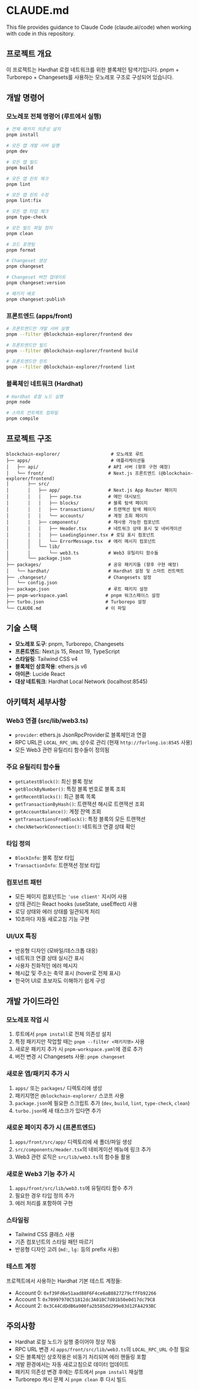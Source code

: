# CLAUDE.md

This file provides guidance to Claude Code (claude.ai/code) when working with code in this repository.

## 프로젝트 개요

이 프로젝트는 Hardhat 로컬 네트워크를 위한 블록체인 탐색기입니다. pnpm + Turborepo + Changesets를 사용하는 모노레포 구조로 구성되어 있습니다.

## 개발 명령어

### 모노레포 전체 명령어 (루트에서 실행)
```bash
# 전체 패키지 의존성 설치
pnpm install

# 모든 앱 개발 서버 실행
pnpm dev

# 모든 앱 빌드
pnpm build

# 모든 앱 린트 체크
pnpm lint

# 모든 앱 린트 수정
pnpm lint:fix

# 모든 앱 타입 체크
pnpm type-check

# 모든 빌드 파일 정리
pnpm clean

# 코드 포맷팅
pnpm format

# Changeset 생성
pnpm changeset

# Changeset 버전 업데이트
pnpm changeset:version

# 패키지 배포
pnpm changeset:publish
```

### 프론트엔드 (apps/front)
```bash
# 프론트엔드만 개발 서버 실행
pnpm --filter @blockchain-explorer/frontend dev

# 프론트엔드만 빌드
pnpm --filter @blockchain-explorer/frontend build

# 프론트엔드만 린트
pnpm --filter @blockchain-explorer/frontend lint
```

### 블록체인 네트워크 (Hardhat)
```bash
# Hardhat 로컬 노드 실행
pnpm node

# 스마트 컨트랙트 컴파일
pnpm compile
```

## 프로젝트 구조

```
blockchain-explorer/                   # 모노레포 루트
├── apps/                              # 애플리케이션들
│   ├── api/                          # API 서버 (향후 구현 예정)
│   └── front/                        # Next.js 프론트엔드 (@blockchain-explorer/frontend)
│       ├── src/
│       │   ├── app/                  # Next.js App Router 페이지
│       │   │   ├── page.tsx          # 메인 대시보드
│       │   │   ├── blocks/           # 블록 탐색 페이지
│       │   │   ├── transactions/     # 트랜잭션 탐색 페이지
│       │   │   └── accounts/         # 계정 조회 페이지
│       │   ├── components/           # 재사용 가능한 컴포넌트
│       │   │   ├── Header.tsx        # 네트워크 상태 표시 및 네비게이션
│       │   │   ├── LoadingSpinner.tsx # 로딩 표시 컴포넌트
│       │   │   └── ErrorMessage.tsx  # 에러 메시지 컴포넌트
│       │   └── lib/
│       │       └── web3.ts           # Web3 유틸리티 함수들
│       └── package.json
├── packages/                         # 공유 패키지들 (향후 구현 예정)
│   └── hardhat/                      # Hardhat 설정 및 스마트 컨트랙트
├── .changeset/                       # Changesets 설정
│   └── config.json
├── package.json                      # 루트 패키지 설정
├── pnpm-workspace.yaml              # pnpm 워크스페이스 설정
├── turbo.json                       # Turborepo 설정
└── CLAUDE.md                        # 이 파일
```

## 기술 스택

- **모노레포 도구**: pnpm, Turborepo, Changesets
- **프론트엔드**: Next.js 15, React 19, TypeScript
- **스타일링**: Tailwind CSS v4
- **블록체인 상호작용**: ethers.js v6
- **아이콘**: Lucide React
- **대상 네트워크**: Hardhat Local Network (localhost:8545)

## 아키텍처 세부사항

### Web3 연결 (src/lib/web3.ts)
- `provider`: ethers.js JsonRpcProvider로 블록체인과 연결
- RPC URL은 `LOCAL_RPC_URL` 상수로 관리 (현재 `http://forlong.io:8545` 사용)
- 모든 Web3 관련 유틸리티 함수들이 정의됨

### 주요 유틸리티 함수들
- `getLatestBlock()`: 최신 블록 정보
- `getBlockByNumber()`: 특정 블록 번호로 블록 조회
- `getRecentBlocks()`: 최근 블록 목록
- `getTransactionByHash()`: 트랜잭션 해시로 트랜잭션 조회
- `getAccountBalance()`: 계정 잔액 조회
- `getTransactionsFromBlock()`: 특정 블록의 모든 트랜잭션
- `checkNetworkConnection()`: 네트워크 연결 상태 확인

### 타입 정의
- `BlockInfo`: 블록 정보 타입
- `TransactionInfo`: 트랜잭션 정보 타입

### 컴포넌트 패턴
- 모든 페이지 컴포넌트는 `'use client'` 지시어 사용
- 상태 관리는 React hooks (useState, useEffect) 사용
- 로딩 상태와 에러 상태를 일관되게 처리
- 10초마다 자동 새로고침 기능 구현

### UI/UX 특징
- 반응형 디자인 (모바일/데스크톱 대응)
- 네트워크 연결 상태 실시간 표시
- 사용자 친화적인 에러 메시지
- 해시값 및 주소는 축약 표시 (hover로 전체 표시)
- 한국어 UI로 초보자도 이해하기 쉽게 구성

## 개발 가이드라인

### 모노레포 작업 시
1. 루트에서 `pnpm install`로 전체 의존성 설치
2. 특정 패키지만 작업할 때는 `pnpm --filter <패키지명>` 사용
3. 새로운 패키지 추가 시 `pnpm-workspace.yaml`에 경로 추가
4. 버전 변경 시 Changesets 사용: `pnpm changeset`

### 새로운 앱/패키지 추가 시
1. `apps/` 또는 `packages/` 디렉토리에 생성
2. 패키지명은 `@blockchain-explorer/` 스코프 사용
3. `package.json`에 필요한 스크립트 추가 (`dev`, `build`, `lint`, `type-check`, `clean`)
4. `turbo.json`에 새 태스크가 있다면 추가

### 새로운 페이지 추가 시 (프론트엔드)
1. `apps/front/src/app/` 디렉토리에 새 폴더/파일 생성
2. `src/components/Header.tsx`의 네비게이션 메뉴에 링크 추가
3. Web3 관련 로직은 `src/lib/web3.ts`의 함수들 활용

### 새로운 Web3 기능 추가 시
1. `apps/front/src/lib/web3.ts`에 유틸리티 함수 추가
2. 필요한 경우 타입 정의 추가
3. 에러 처리를 포함하여 구현

### 스타일링
- Tailwind CSS 클래스 사용
- 기존 컴포넌트의 스타일 패턴 따르기
- 반응형 디자인 고려 (`md:`, `lg:` 등의 prefix 사용)

### 테스트 계정
프로젝트에서 사용하는 Hardhat 기본 테스트 계정들:
- Account 0: `0xf39Fd6e51aad88F6F4ce6aB8827279cffFb92266`
- Account 1: `0x70997970C51812dc3A010C7d01b50e0d17dc79C8`
- Account 2: `0x3C44CdDdB6a900fa2b585dd299e03d12FA4293BC`

## 주의사항

- Hardhat 로컬 노드가 실행 중이어야 정상 작동
- RPC URL 변경 시 `apps/front/src/lib/web3.ts`의 `LOCAL_RPC_URL` 수정 필요
- 모든 블록체인 상호작용은 비동기 처리되며 에러 핸들링 포함
- 개발 환경에서는 자동 새로고침으로 데이터 업데이트
- 패키지 의존성 변경 후에는 루트에서 `pnpm install` 재실행
- Turborepo 캐시 문제 시 `pnpm clean` 후 다시 빌드